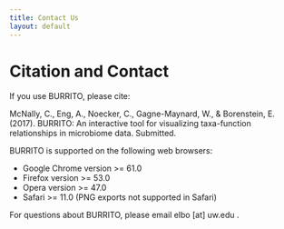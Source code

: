 ```yaml
---
title: Contact Us
layout: default
---
```

# Citation and Contact

If you use BURRITO, please cite:

McNally, C., Eng, A., Noecker, C., Gagne-Maynard, W., & Borenstein, E. (2017). BURRITO: An interactive tool for visualizing taxa-function relationships in microbiome data. Submitted. 


BURRITO is supported on the following web browsers: 

- Google Chrome version >= 61.0
- Firefox version >= 53.0
- Opera version >= 47.0
- Safari >= 11.0 (PNG exports not supported in Safari)


For questions about BURRITO, please email elbo [at] uw.edu .

